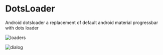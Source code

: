 # DotsLoader
Android dotsloader
a replacement of default android material progressbar with dots loader

![loaders](https://cloud.githubusercontent.com/assets/12999622/22540869/ad0d5c24-e948-11e6-8d8a-873ff19e5985.gif)

![dialog](https://cloud.githubusercontent.com/assets/12999622/22540867/a7c15658-e948-11e6-81a4-533b48f7d0d3.gif)

